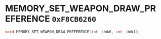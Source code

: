 # MEMORY_SET_WEAPON_DRAW_PREFERENCE `0xF8CB6260`

```cpp
void MEMORY_SET_WEAPON_DRAW_PREFERENCE(int _Unk0, int _Unk1);
```